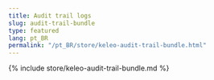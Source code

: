 ```yaml
---
title: Audit trail logs
slug: audit-trail-bundle
type: featured
lang: pt_BR
permalink: "/pt_BR/store/keleo-audit-trail-bundle.html"
---
```


{% include store/keleo-audit-trail-bundle.md %}
